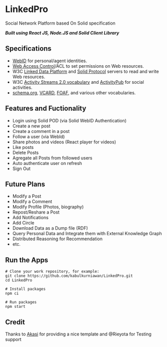 # LinkedPro

Social Network Platform based On Solid specification

**_Built using React JS, Node.JS and Solid Client Library_**

## Specifications

* [WebID](https://www.w3.org/2005/Incubator/webid/spec/identity/) for personal/agent identities.
* [Web Access Control](https://solidproject.org/TR/wac)/ACL to set permissions on Web resources.
* W3C [Linked Data Platform](http://www.w3.org/TR/ldp/) and [Solid Protocol](https://solidproject.org/TR/protocol) servers to read and write Web resources.
* W3C [Activity Streams 2.0 vocabulary](https://www.w3.org/TR/activitystreams-vocabulary) and [ActivityPub](https://www.w3.org/TR/activitypub/) for social activities.
* [schema.org](http://schema.org/), [VCARD](https://www.w3.org/TR/vcard-rdf/), [FOAF](http://xmlns.com/foaf/0.1/),  and various other vocabularies.

## Features and Fuctionality

-   Login using Solid POD (via Solid WebID Authentication)
-   Create a new post
-   Create a comment in a post
-   Follow a user (via WebId)
-   Share photos and videos (React player for videos)
-   Like posts
-   Delete Posts
-   Agregate all Posts from followed users
-   Auto authenticate user on refresh
-   Sign Out

## Future Plans

-   Modify a Post
-   Modify a Comment
-   Modify Profile (Photos, biography)
-   Repost/Reshare a Post
-   Add Notifications
-   Add Circle
-   Download Data as a Dump file (RDF)
-   Query Personal Data and Integrate them with External Knowledge Graph
-   Distributed Reasoning for Recommendation
-   etc.

## Run the Apps

```text
# Clone your work repository, for example:
git clone https://github.com/kabulkurniawan/LinkedPro.git
cd LinkedPro

# Install packages
npm ci

# Run packages
npm start

```
## Credit
Thanks to [Akasi](https://github.com/AKASI1) for providing a nice template and @Rieyota for Testing support




